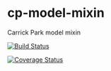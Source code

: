 # cp-model-mixin
Carrick Park model mixin

[![Build Status](https://travis-ci.org/CarrickPark/cp-model-mixin.svg?branch=master)](https://travis-ci.org/CarrickPark/cp-model-mixin)

[![Coverage Status](https://coveralls.io/repos/CarrickPark/cp-model-mixin/badge.svg)](https://coveralls.io/r/CarrickPark/cp-model-mixin)
